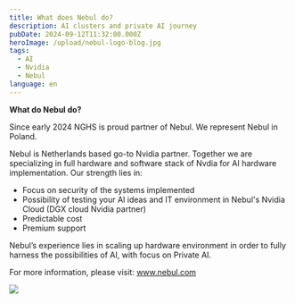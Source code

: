```yaml
---
title: What does Nebul do?
description: AI clusters and private AI journey
pubDate: 2024-09-12T11:32:00.000Z
heroImage: /upload/nebul-logo-blog.jpg
tags:
  - AI
  - Nvidia
  - Nebul
language: en
---
```

**What do Nebul do?**

Since early 2024 NGHS is proud partner of Nebul. We represent Nebul in Poland. 

Nebul is Netherlands based go-to Nvidia partner. Together we are specializing in full hardware and software stack of Nvdia for AI hardware implementation. Our strength lies in:

* Focus on security of the systems implemented
* Possibility of testing your AI ideas and IT environment in Nebul's Nvidia Cloud (DGX cloud Nvidia partner)
* Predictable cost
* Premium support

Nebul’s experience lies in scaling up hardware environment in order to fully harness the possibilities of AI, with focus on Private AI.

For more information, please visit: www.nebul.com

![](/upload/nebul-one-pager-conv-1.jpeg)
